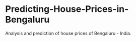 # Predicting-House-Prices-in-Bengaluru
Analysis and prediction of house prices of Bengaluru - India.
